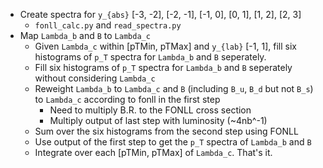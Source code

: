 - Create spectra for `y_{abs}` [-3, -2], [-2, -1], [-1, 0], [0, 1], [1, 2], [2, 3]
    - `fonll_calc.py` and `read_spectra.py`
- Map `Lambda_b` and `B` to `Lambda_c`
    - Given `Lambda_c` within [pTMin, pTMax] and `y_{lab}` [-1, 1], fill six histograms of `p_T` spectra for `Lambda_b` and `B` seperately.
    - Fill six histograms of `p_T` spectra for `Lambda_b` and `B` seperately without considering `Lambda_c`
    - Reweight `Lambda_b` to `Lambda_c` and `B` (including `B_u`, `B_d` but not `B_s`) to `Lambda_c` according to fonll in the first step
        - Need to multiply B.R. to the FONLL cross section
        - Multiply output of last step with luminosity (~4nb^-1)
    - Sum over the six histograms from the second step using FONLL
    - Use output of the first step to get the `p_T` spectra of `Lambda_b` and `B`
    - Integrate over each [pTMin, pTMax] of `Lambda_c`. That's it.
